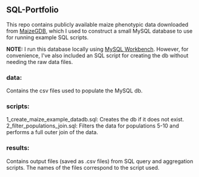 ## SQL-Portfolio

This repo contains publicly available maize phenotypic data downloaded from [MaizeGDB](https://download.maizegdb.org/Maize_Domestication_Traits/), which I used to construct a small MySQL database to use for running example SQL scripts.

**NOTE:** I run this database locally using [MySQL Workbench](https://www.mysql.com/products/workbench/). However, for convenience, I've also included an SQL script for creating the db without needing the raw data files.

### data:
Contains the csv files used to populate the MySQL db.

### scripts:
1_create_maize_example_datadb.sql: Creates the db if it does not exist.<br>
2_filter_populations_join.sql: Filters the data for populations 5-10 and performs a full outer join of the data.<br>

### results:
Contains output files (saved as .csv files) from SQL query and aggregation scripts. The names of the files correspond to the script used.